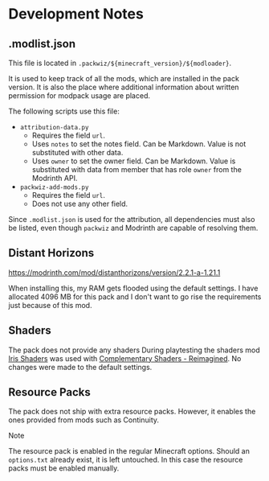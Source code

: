 # Development Notes

## .modlist.json

This file is located in `.packwiz/${minecraft_version}/${modloader}`.

It is used to keep track of all the mods, which are installed in the pack version.
It is also the place where additional information about written permission for modpack usage are
placed.

The following scripts use this file:

- `attribution-data.py`
  - Requires the field `url`.
  - Uses `notes` to set the notes field. Can be Markdown. Value is not substituted with other data.
  - Uses `owner` to set the owner field. Can be Markdown.
    Value is substituted with data from member that has role `owner` from the Modrinth API.
- `packwiz-add-mods.py`
  - Requires the field `url`.
  - Does not use any other field.

Since `.modlist.json` is used for the attribution, all dependencies must also be listed, even though
`packwiz` and Modrinth are capable of resolving them.

## Distant Horizons

https://modrinth.com/mod/distanthorizons/version/2.2.1-a-1.21.1

When installing this, my RAM gets flooded using the default settings.
I have allocated 4096 MB for this pack and I don't want to go rise the requirements just because of
this mod.

## Shaders

The pack does not provide any shaders
During playtesting the shaders mod [Iris Shaders](https://modrinth.com/mod/iris) was used with
[Complementary Shaders - Reimagined](https://modrinth.com/shader/complementary-reimagined).
No changes were made to the default settings.

## Resource Packs

The pack does not ship with extra resource packs. However, it enables the ones provided from mods
such as Continuity.

> [!NOTE]
> The resource pack is enabled in the regular Minecraft options. Should an `options.txt` already
> exist, it is left untouched. In this case the resource packs must be enabled manually.
